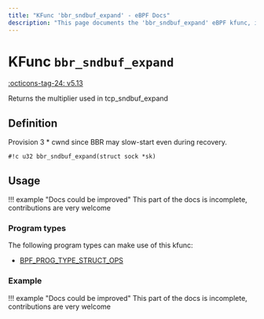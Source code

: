 ```yaml
---
title: "KFunc 'bbr_sndbuf_expand' - eBPF Docs"
description: "This page documents the 'bbr_sndbuf_expand' eBPF kfunc, including its defintion, usage, program types that can use it, and examples."
---
```

# KFunc `bbr_sndbuf_expand`

<!-- [FEATURE_TAG](bbr_sndbuf_expand) -->
[:octicons-tag-24: v5.13](https://github.com/torvalds/linux/commit/e78aea8b2170be1b88c96a4d138422986a737336)
<!-- [/FEATURE_TAG] -->

Returns the multiplier used in tcp_sndbuf_expand

## Definition

Provision 3 * cwnd since BBR may slow-start even during recovery.

<!-- [KFUNC_DEF] -->
`#!c u32 bbr_sndbuf_expand(struct sock *sk)`
<!-- [/KFUNC_DEF] -->

## Usage

!!! example "Docs could be improved"
    This part of the docs is incomplete, contributions are very welcome

### Program types

The following program types can make use of this kfunc:

<!-- [KFUNC_PROG_REF] -->
- [BPF_PROG_TYPE_STRUCT_OPS](../program-type/BPF_PROG_TYPE_STRUCT_OPS.md)
<!-- [/KFUNC_PROG_REF] -->

### Example

!!! example "Docs could be improved"
    This part of the docs is incomplete, contributions are very welcome

